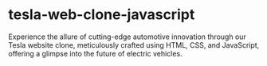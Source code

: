 # tesla-web-clone-javascript
Experience the allure of cutting-edge automotive innovation through our Tesla website clone, meticulously crafted using HTML, CSS, and JavaScript, offering a glimpse into the future of electric vehicles.
